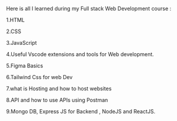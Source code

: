 Here is all I learned during my Full stack Web Development course :

1.HTML

2.CSS

3.JavaScript

4.Useful Vscode extensions and tools for Web development.

5.Figma Basics

6.Tailwind Css for web Dev

7.what is Hosting and how to host websites

8.API and how to use APIs using Postman

9.Mongo DB, Express JS for Backend , NodeJS and ReactJS.
